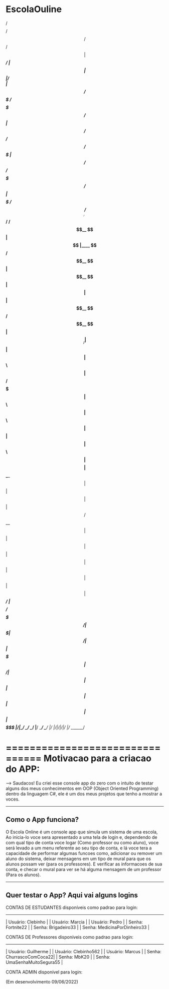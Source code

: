 # EscolaOuline


 /$$$$$$$$                               /$$                                     /$$ /$$                    
| $$_____/                              | $$                                    | $$|__/                    
| $$        /$$$$$$$  /$$$$$$$  /$$$$$$ | $$  /$$$$$$         /$$$$$$  /$$$$$$$ | $$ /$$ /$$$$$$$   /$$$$$$ 
| $$$$$    /$$_____/ /$$_____/ /$$__  $$| $$ |____  $$       /$$__  $$| $$__  $$| $$| $$| $$__  $$ /$$__  $$
| $$__/   |  $$$$$$ | $$      | $$  \ $$| $$  /$$$$$$$      | $$  \ $$| $$  \ $$| $$| $$| $$  \ $$| $$$$$$$$
| $$       \____  $$| $$      | $$  | $$| $$ /$$__  $$      | $$  | $$| $$  | $$| $$| $$| $$  | $$| $$_____/
| $$$$$$$$ /$$$$$$$/|  $$$$$$$|  $$$$$$/| $$|  $$$$$$$      |  $$$$$$/| $$  | $$| $$| $$| $$  | $$|  $$$$$$$
|________/|_______/  \_______/ \______/ |__/ \_______/       \______/ |__/  |__/|__/|__/|__/  |__/ \_______/



================================
Motivacao para a criacao do APP:
================================

--> Saudacos! Eu criei esse console app do zero com o intuito de testar alguns dos meus conhecimentos em OOP (Object Oriented Programming)
    dentro da linguagem C#, ele é um dos meus projetos que tenho a mostrar a voces.
   
--------------------   
Como o App funciona?
--------------------
   
O Escola Online é um console app que simula um sistema de uma escola, Ao inicia-lo voce sera apresentado a uma tela de login e, dependendo
de com qual tipo de conta voce logar (Como professor ou como aluno), voce será levado a um menu referente ao seu tipo de conta, e lá voce
tera a capacidade de performar algumas funcoes como, adicionar ou remover um aluno do sistema, deixar mensagens em um tipo de mural para que os alunos possam ver
(para os professores). E verificar as informacoes de sua conta, e checar o mural para ver se há alguma mensagem de um professor (Para os alunos).   

-----------------------------------------
Quer testar o App? Aqui vai alguns logins
-----------------------------------------

CONTAS DE ESTUDANTES disponíveis como padrao para login:
 ___________________       ___________________________    ______________________________
| Usuário: Clebinho |     | Usuário: Marcia           |  | Usuário: Pedro               |
| Senha: Fortnite22 |     | Senha: Brigadeiro33       |  | Senha: MedicinaPorDinheiro33 |


CONTAS DE Professores disponíveis como padrao para login:

 __________________________       ___________________________    ______________________________
| Usuário: Guilherme       |     | Usuário: Clebinho562      |  | Usuário: Marcus              |
| Senha: ChurrascoComCoca22|     | Senha: MbK20              |  | Senha: UmaSenhaMuitoSegura55 |


CONTA ADMIN disponível para login:

(Em desenvolvimento 09/06/2022)



    
